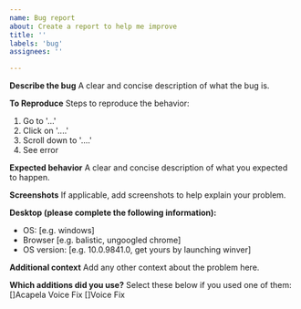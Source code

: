 ```yaml
---
name: Bug report
about: Create a report to help me improve
title: ''
labels: 'bug'
assignees: ''

---
```


**Describe the bug**
A clear and concise description of what the bug is.

**To Reproduce**
Steps to reproduce the behavior:
1. Go to '...'
2. Click on '....'
3. Scroll down to '....'
4. See error

**Expected behavior**
A clear and concise description of what you expected to happen.

**Screenshots**
If applicable, add screenshots to help explain your problem.

**Desktop (please complete the following information):**
 - OS: [e.g. windows]
 - Browser [e.g. balistic, ungoogled chrome]
 - OS version: [e.g. 10.0.9841.0, get yours by launching winver]


**Additional context**
Add any other context about the problem here.

**Which additions did you use?**
Select these below if you used one of them:
[]Acapela Voice Fix
[]Voice Fix
